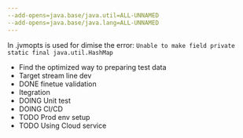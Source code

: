 ```yaml
---
--add-opens=java.base/java.util=ALL-UNNAMED
--add-opens=java.base/java.lang=ALL-UNNAMED
---
```

In .jvmopts is used for dimise the error: `Unable to make field private static final java.util.HashMap`


- Find the optimized way to preparing test data
- Target stream line dev
- DONE finetue validation 
- Itegration 
- DOING Unit test
- DOING CI/CD
- TODO Prod env setup
- TODO Using Cloud service
